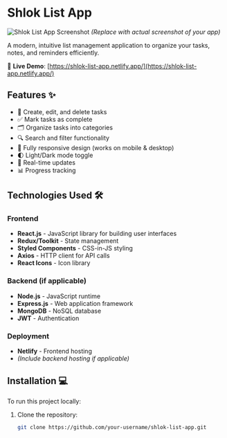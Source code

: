 # Shlok List App

![Shlok List App Screenshot](https://via.placeholder.com/800x400?text=Shlok+List+App+Screenshot) 
*(Replace with actual screenshot of your app)*

A modern, intuitive list management application to organize your tasks, notes, and reminders efficiently.

🔗 **Live Demo**: [https://shlok-list-app.netlify.app/](https://shlok-list-app.netlify.app/)

## Features ✨

- 📝 Create, edit, and delete tasks
- ✅ Mark tasks as complete
- 🗂️ Organize tasks into categories
- 🔍 Search and filter functionality
- 📱 Fully responsive design (works on mobile & desktop)
- 🌓 Light/Dark mode toggle
- 🔄 Real-time updates
- 📊 Progress tracking

## Technologies Used 🛠️

### Frontend
- **React.js** - JavaScript library for building user interfaces
- **Redux/Toolkit** - State management
- **Styled Components** - CSS-in-JS styling
- **Axios** - HTTP client for API calls
- **React Icons** - Icon library

### Backend (if applicable)
- **Node.js** - JavaScript runtime
- **Express.js** - Web application framework
- **MongoDB** - NoSQL database
- **JWT** - Authentication

### Deployment
- **Netlify** - Frontend hosting
- *(Include backend hosting if applicable)*

## Installation 💻

To run this project locally:

1. Clone the repository:
   ```bash
   git clone https://github.com/your-username/shlok-list-app.git
